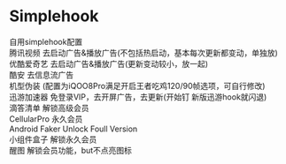 # Simplehook
自用simplehook配置<br>腾讯视频 去启动广告&播放广告(不包括热启动，基本每次更新都变动，单独放)<br>优酷爱奇艺 去启动广告&播放广告(更新变动较小，放一起)<br>酷安 去信息流广告<br>机型伪装 (配置为iQOO8Pro满足开启王者吃鸡120/90帧选项，可自行修改)<br>迅游加速器 免登录VIP，去开屏广告，去更新(开始钉 新版迅游hook就闪退)<br>
滴答清单 解锁高级会员<br>CellularPro 永久会员<br>Android Faker Unlock Foull Version<br>小组件盒子 解锁永久会员<br>醒图 解锁会员功能，but不点亮图标
